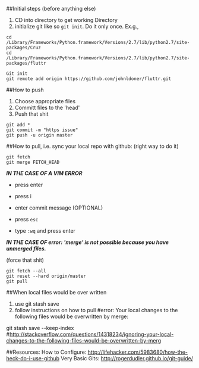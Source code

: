 
##Initial steps (before anything else)
1. CD into directory to get working Directory
2. initialize git like so `git init`. Do it only once. Ex.g.,
```
cd /Library/Frameworks/Python.framework/Versions/2.7/lib/python2.7/site-packages/Cruz
cd /Library/Frameworks/Python.framework/Versions/2.7/lib/python2.7/site-packages/fluttr

Git init
git remote add origin https://github.com/johnldoner/fluttr.git

```

##How to push
1. Choose appropriate files
2. Committ files to the 'head' 
3. Push that shit

```
git add *
git commit -m "https issue"
git push -u origin master
 ```


##How to pull, i.e. sync your local repo with github:
(right way to do it)
```
git fetch
git merge FETCH_HEAD
```

***IN THE CASE OF A VIM ERROR***
- press enter
- press i
- enter commit message (OPTIONAL)

- press `esc`

- type `:wq` and press enter


***IN THE CASE OF error: 'merge' is not possible because you have unmerged files.***






(force that shit)
```
git fetch --all 
git reset --hard origin/master
git pull
```

##When local files would be over written
1) use git stash save
2) follow instructions on how to pull
#error: Your local changes to the following files would be overwritten by merge:

git stash save --keep-index #http://stackoverflow.com/questions/14318234/ignoring-your-local-changes-to-the-following-files-would-be-overwritten-by-merg




##Resources:
How to Configure: http://lifehacker.com/5983680/how-the-heck-do-i-use-github
Very Basic Gits: http://rogerdudler.github.io/git-guide/